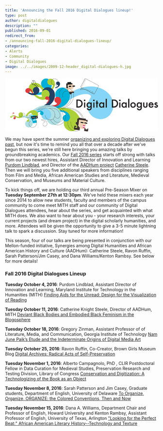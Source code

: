 ```yaml
---
title: 'Announcing the Fall 2016 Digital Dialogues lineup!'
type: post
author: digitaldialogues
description: ""
published: 2016-09-01
redirect_from: 
- /announcing-fall-2016-digital-dialogues-lineup/
categories:
- Alerts
- Community
- Digital Dialogues
image: ../../images/2009-12-header_digital-dialogues-h.jpg
---
```

![Digital Dialogues](../../images/2009-12-header_digital-dialogues-h.jpg)

We may have spent the summer [organizing and exploring Digital Dialogues past](http://mith.umd.edu/tag/digital-dialogues-curation/), but now it's time to remind you all that over a decade after we've begun this series, we're still here bringing you amazing talks by groundbreaking academics. Our [Fall 2016 series](http://mith.umd.edu/digital-dialogues/schedule/) starts off strong with talks from our two newest hires, Assistant Director of Innovation and Learning [Purdom Lindblad](http://mith.umd.edu/people/person/purdom-lindblad/), and Director of the [AADHum project](http://mith.umd.edu/research/synergies-among-digital-humanities-and-african-american-history-and-culture/) [Catherine Steele](http://mith.umd.edu/people/person/catherine-knight-steele/). Then we will bring you five additional speakers from disciplines ranging from Film and Media, African American Studies and Literature, Medieval Conservation, and Museums and Material Culture.

To kick things off, we are holding our third annual Pre-Season Mixer on **Tuesday September 27th at 12:30pm**. We've held these mixers each year since 2014 to allow new students, faculty and members of the campus community to come meet MITH staff and our community of Digital Dialogues attendees, hear about the series, and get acquainted with what MITH does. We also want to hear about you - your research interests, your current projects (and dream project) in the digital scholarly humanities, and more. Attendees will be given the opportunity to give a 3-5 minute lightning talk to spark a discussion. Stay tuned for more information!

This season, four of our talks are being presented in conjunction with our Mellon-funded initiative, Synergies among Digital Humanities and African American History and Culture (AADHum): Catherine Steele, Ravon Ruffin, Sarah Patterson/Jim Casey, and Dana Williams/Kenton Rambsy. See below for more details!

### Fall 2016 Digital Dialogues Lineup

**Tuesday October 4, 2016**: Purdom Lindblad, Assistant Director of Innovation and Learning, Maryland Institute for Technology in the Humanities (MITH) [Finding Aids for the Unread: Design for the Visualization of Reading](http://mith.umd.edu/dialogues/dd-fall-2016-purdom-lindblad/)

**Tuesday October 11, 2016**: Catherine Knight Steele, Director of AADHum, MITH [Deviant Black Bodies and Embodied Black Feminism in the Blogosphere](http://mith.umd.edu/dialogues/dd-fall-2016-catherine-knight-steele/)

**Tuesday October 18, 2016**: Gregory Zinman, Assistant Professor of of Literature, Media, and Communication, Georgia Institute of Technology [Nam June Paik’s Etude and the Indeterminate Origins of Digital Media Art](http://mith.umd.edu/dialogues/dd-fall-2016-gregory-zinman/)

**Tuesday October 25, 2016**: Ravon Ruffin, Co-Creator, Brown Girls Museum Blog [Digital Archives: Radical Acts of Self-Preservation](http://mith.umd.edu/dialogues/dd-fall-2016-ravon-ruffin/)

**Tuesday November 1, 2016**: Alberto Campagnolo, PhD , CLIR Postdoctoral Fellow in Data Curation for Medieval Studies, Preservation Research and Testing Division, Library of Congress [Conservation and Digitization: A Technologizing of the Book as an Object](http://mith.umd.edu/dialogues/dd-fall-2016-alberto-campagnolo/)

**Tuesday November 8, 2016**: Sarah Patterson and Jim Casey, Graduate students, Department of English, University of Delaware [To Organize, Organize, ORGANIZE: the Colored Conventions, Then and Now](http://mith.umd.edu/dialogues/dd-fall-2016-jim-casey-sarah-patterson/)

**Tuesday November 15, 2016**: Dana A. Williams, Department Chair and Professor of English, Howard University and Kenton Rambsy, Assistant Professor of English, University of Texas, Arlington ["Looking for the Perfect Beat:" African American Literary History--Technology and Texture](http://mith.umd.edu/dialogues/dd-fall-2016-dana-williams-kenton-rambsy/)

